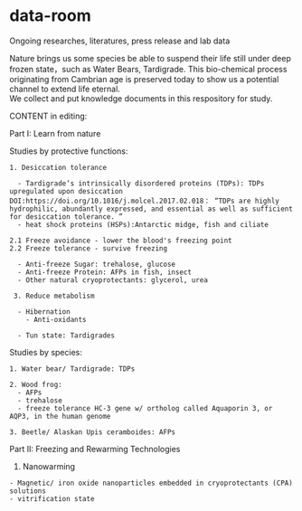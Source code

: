 # data-room
Ongoing researches, literatures, press release and lab data

Nature brings us some species be able to suspend their life still under deep frozen state，such as Water Bears, Tardigrade. This bio-chemical process originating from Cambrian age is preserved today to show us a potential channel to extend life eternal.  
We collect and put knowledge documents in this respository for study. 


CONTENT in editing:

Part I: Learn from nature

  Studies by protective functions: 

    1. Desiccation tolerance

      - Tardigrade‘s intrinsically disordered proteins (TDPs): TDPs upregulated upon desiccation DOI:https://doi.org/10.1016/j.molcel.2017.02.018： “TDPs are highly hydrophilic, abundantly expressed, and essential as well as sufficient for desiccation tolerance. ”
      - heat shock proteins (HSPs):Antarctic midge, fish and ciliate

    2.1 Freeze avoidance - lower the blood's freezing point
    2.2 Freeze tolerance - survive freezing

      - Anti-freeze Sugar: trehalose, glucose
      - Anti-freeze Protein: AFPs in fish, insect 
      - Other natural cryoprotectants: glycerol, urea

     3. Reduce metabolism
     
      - Hibernation
        - Anti-oxidants
      
      - Tun state: Tardigrades
     
    

  Studies by species:

    1. Water bear/ Tardigrade: TDPs

    2. Wood frog: 
      - AFPs 
      - trehalose
      - freeze tolerance HC-3 gene w/ ortholog called Aquaporin 3, or AQP3, in the human genome
    
    3. Beetle/ Alaskan Upis ceramboides: AFPs
    
   
   
Part II: Freezing and Rewarming Technologies

  1. Nanowarming

    - Magnetic/ iron oxide nanoparticles embedded in cryoprotectants (CPA) solutions
    - vitrification state


